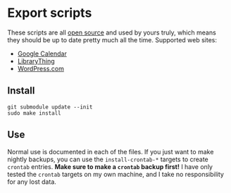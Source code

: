 Export scripts
==============

These scripts are all [open source](LICENSE.txt) and used by yours truly, which means they should be up to date pretty much all the time. Supported web sites:

* [Google Calendar](https://www.google.com/calendar/render)
* [LibraryThing](https://www.librarything.com/)
* [WordPress.com](https://wordpress.com/)

Install
-------

    git submodule update --init
    sudo make install

Use
---
Normal use is documented in each of the files. If you just want to make nightly backups, you can use the `install-crontab-*` targets to create `crontab` entries. **Make sure to make a `crontab` backup first!** I have only tested the `crontab` targets on my own machine, and I take no responsibility for any lost data.
